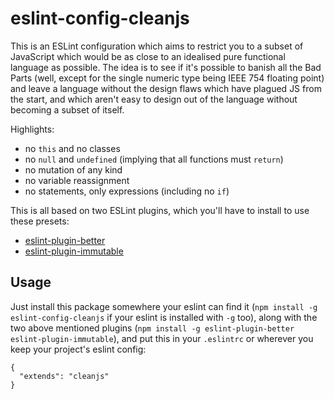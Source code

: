 # eslint-config-cleanjs

This is an ESLint configuration which aims to restrict you to a subset
of JavaScript which would be as close to an idealised pure functional
language as possible. The idea is to see if it's possible to banish
all the Bad Parts (well, except for the single numeric type being IEEE
754 floating point) and leave a language without the design flaws
which have plagued JS from the start, and which aren't easy to design
out of the language without becoming a subset of itself.

Highlights:

* no `this` and no classes
* no `null` and `undefined` (implying that all functions must `return`)
* no mutation of any kind
* no variable reassignment
* no statements, only expressions (including no `if`)

This is all based on two ESLint plugins, which you'll have to install
to use these presets:

* [eslint-plugin-better](https://github.com/idmitriev/eslint-plugin-better)
* [eslint-plugin-immutable](https://github.com/jhusain/eslint-plugin-immutable)

## Usage

Just install this package somewhere your eslint can find it (`npm
install -g eslint-config-cleanjs` if your eslint is installed with
`-g` too), along with the two above mentioned plugins (`npm install -g
eslint-plugin-better eslint-plugin-immutable`), and put this in your
`.eslintrc` or wherever you keep your project's eslint config:

```
{
  "extends": "cleanjs"
}
```
